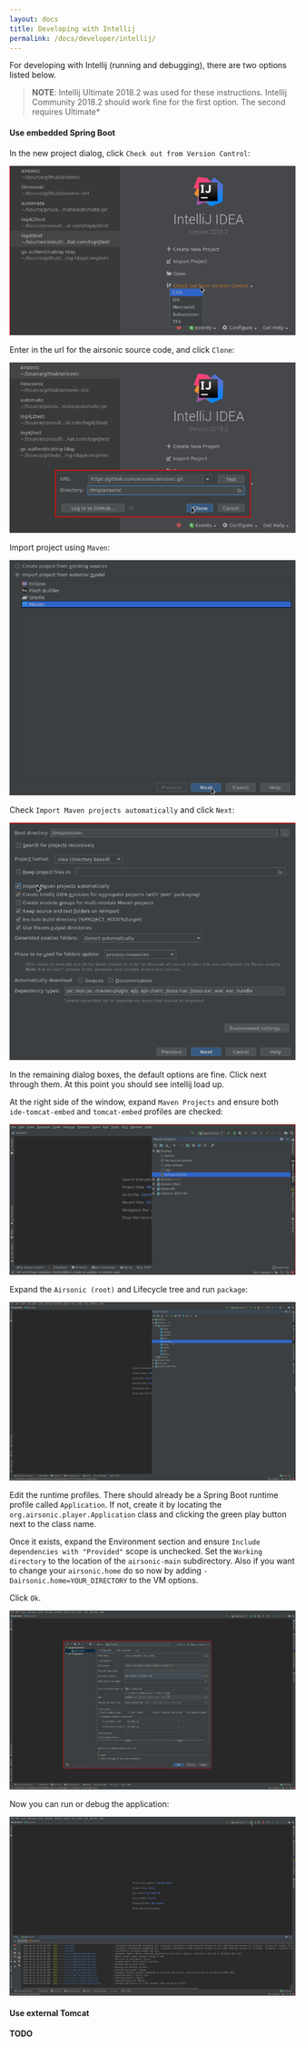 ```yaml
---
layout: docs
title: Developing with Intellij
permalink: /docs/developer/intellij/
---
```

For developing with Intellij (running and debugging), there are two options listed below.

> **NOTE**: Intellij Ultimate 2018.2 was used for these instructions. Intellij Community 2018.2 should work fine for the first option. The second requires Ultimate*

#### Use embedded Spring Boot

In the new project dialog, click `Check out from Version Control`:

![](intellij-git-clone.png)

Enter in the url for the airsonic source code, and click `Clone`:

![](intellij-git-clone2.png)

Import project using `Maven`:

![](intellij-import-maven.png)

Check `Import Maven projects automatically` and click `Next`:

![](intellij-maven-import-auto.png)

In the remaining dialog boxes, the default options are fine. Click next through them. At this point you should see intellij load up.


At the right side of the window, expand `Maven Projects` and ensure both `ide-tomcat-embed` and `tomcat-embed` profiles are checked:

![](intellij-maven-profiles.png)

Expand the `Airsonic (root)` and Lifecycle tree and run `package`:

![](intellij-maven-package.png)

Edit the runtime profiles. There should already be a Spring Boot runtime profile called `Application`. If not, create it by locating the `org.airsonic.player.Application` class and clicking the green play button next to the class name.

Once it exists, expand the Environment section and ensure `Include dependencies with "Provided"` scope is unchecked. Set the `Working directory` to the location of the `airsonic-main` subdirectory. Also if you want to change your `airsonic.home` do so now by adding `-Dairsonic.home=YOUR_DIRECTORY` to the VM options.

Click `Ok`.

![](intellij-application-profile.png)

Now you can run or debug the application:

![](intellij-run.png)

#### Use external Tomcat

**TODO**
